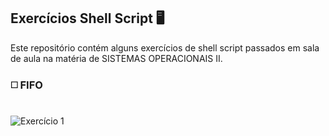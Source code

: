 ## Exercícios Shell Script :desktop_computer:<br>
Este repositório contém alguns exercícios de shell script passados em sala de aula na matéria de SISTEMAS OPERACIONAIS II.
### :white_medium_square: FIFO
<br><img src="imgs/exer1.JPG" alt="Exercício 1"/><br>
